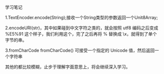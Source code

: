 学习笔记

1.TextEncoder.encode(String);接收一个String类型的参数返回一个Unit8Array;

2.encodeURI(str)，其中如果碰到中文字符之类的，就会按照 utf8 编码之后变成 %E5%91 这个样子，我们利用这个，完了之后再将 % 替换成 \x，就得到了单个字节的串。

3.fromCharCode fromCharCode() 可接受一个指定的 Unicode 值，然后返回一个字符串

其他的都比较模糊，止步于理解字面意思上，将会继续深入学习。